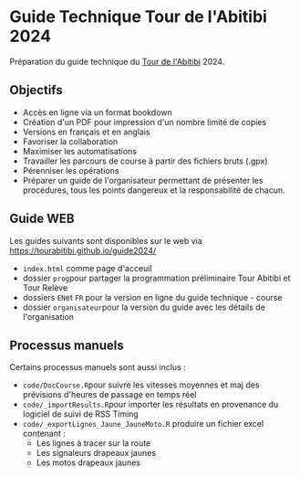 # Guide Technique Tour de l'Abitibi 2024

Préparation du guide technique du [Tour de l'Abitibi](https://tourabitibi.com/) 2024.

## Objectifs

- Accès en ligne via un format bookdown
- Création d'un PDF pour impression d'un nombre limité de copies
- Versions en français et en anglais
- Favoriser la collaboration
- Maximiser les automatisations
- Travailler les parcours de course à partir des fichiers bruts (.gpx)
- Pérenniser les opérations
- Préparer un guide de l'organisateur permettant de présenter les procédures, tous les points dangereux et la responsabilité de chacun.

## Guide WEB

Les guides suivants sont disponibles sur le web via https://tourabitibi.github.io/guide2024/

- `index.html` comme page d'acceuil
- dossier `prog`pour partager la programmation préliminaire Tour Abitibi et Tour Relève
- dossiers `EN`et `FR` pour la version en ligne du guide technique - course
- dossier `organisateur`pour la version du guide avec les détails de l'organisation

## Processus manuels

Certains processus manuels sont aussi inclus :

- `code/DocCourse.R`pour suivre les vitesses moyennes et maj des prévisions d'heures de passage en temps réel
- `code/_importResults.R`pour importer les résultats en provenance du logiciel de suivi de RSS Timing
- `code/_exportLignes_Jaune_JauneMoto.R` produire un fichier excel contenant :
  - Les lignes à tracer sur la route
  - Les signaleurs drapeaux jaunes
  - Les motos drapeaux jaunes
